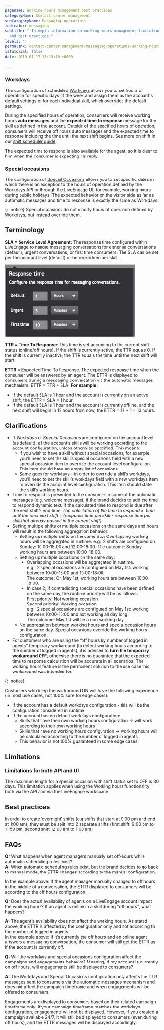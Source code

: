 ```yaml
---
pagename: Working hours management best practices
categoryName: Contact center management
subCategoryName: Messaging operations
indicator: messaging
subtitle: " In-depth information on working hours management limitations, clarifications
  and best oractices "
level3: ''
permalink: contact-center-management-messaging-operations-working-hours-management-best-practices.html
isTutorial: false
date: 2019-01-17 13:13:10 +0000

---
```

### Workdays 

The configuration of scheduled [Workdays](https://developers.liveperson.com/account-configuration-workdays-overview.html) allows you to set hours of operation for specific days of the week and assign them as the account's default settings or for each individual skill, which overrides the default settings. 

During the specified hours of operation, consumers will receive working hours **auto messages** and the **expected time to response** message for the skill as defined in the account. Outside of the specified hours of operation, consumers will receive off hours auto messages and the expected time to response including the time until the next shift begins. See more on shift in our [shift scheduler guide](/contact-center-management-messaging-operations-shift-scheduler-configuration-guide.html). 

The expected time to respond is also available for the agent, so it is clear to him when the consumer is expecting his reply.

### Special occasions

The configuration of [Special Occasions](https://developers.liveperson.com/account-configuration-special-occasions-overview.html) allows you to set specific dates in which there is an exception to the hours of operation defined by the Workdays API or through the LiveEngage UI, for example, working hours during public holidays. The expected behavior on the visitor side as far as automatic messages and time to response is exactly the same as Workdays.

{: .notice}
Special occasions do not modify hours of operation defined by Workdays, but instead override them.

## Terminology

**SLA = Service Level Agreement:** The response time configured within LiveEngage to handle messaging conversations for either all conversations (default), urgent conversations, or first time consumers. The SLA can be set per the account level (default) or be overridden per skill.

![](/img/working-hours-1.png)

**TTR = Time To Response**: This time is set according to the current shift status (online/off hours). If the shift is currently active, the TTR equals 0. If the shift is currently inactive, the TTR equals the time until the next shift will start.

**ETTR** = Expected Time To Response. The expected response time when the consumer will be answered by an agent. The ETTR is displayed to consumers during a messaging conversation via the automatic messages mechanism. ETTR = TTR + SLA.  **For example:**

* If the default SLA is 1 hour and the account is currently on an active shift, the ETTR = SLA = 1 hour.
* If the default SLA is 1 hour and the account is currently offline, and the next shift will begin in 12 hours from now, the ETTR = 12 + 1 = 13 hours.

## Clarifications

* If _Workdays_ or _Special Occasions_ are configured on the account level (as default), all the account’s skills will be working according to the account configuration, unless otherwise specified. This means:
  * If you wish to have a skill without special occasions, for example, you’ll need to set the skill’s special occasions field with a new special occasion item to override the account level configuration. This item should have an empty list of occasions.
  * Same goes for workdays - in order to override a skill’s workdays, you’ll need to set the skill’s workdays field with a new workdays item to override the account level configuration. This item should state the skill’s working hours.
* Time to respond is presented to the consumer in some of the automatic messages (e.g. welcome message), if the brand decides to add the time to respond dynamic text. If the calculated time to respond is due after the next shift’s end time: _The calculation of the time to respond =  time until the next next shift + (response time per skill - response time per skill that already passed in the current shift)_
* Setting multiple shifts or multiple occasions on the same days and hours will result in the following aggregation behavior:
  * Setting up multiple shifts on the same day: Overlapping working hours will be aggregated in runtime. e.g:  2 shifts are configured on Sunday: 10:00-15:00 and 12:00-18:00. The outcome: Sunday working hours are between 10:00-18:00.
  * Setting up multiple occasions on the same day:
    * Overlapping occasions will be aggregated in runtime.  
      e.g:  2 special occasions are configured on May 1st: working between 10:00-15:00 and 10:00-18:00.  
      The outcome: On May 1st, working hours are between 10:00-18:00.
    * In case 2, if contradicting special occasions have been defined on the same day, the runtime priority will be as follows:  
      First priority: Not working occasion  
      Second priority: Working occasion  
      e.g:  2 special occasions are configured on May 1st: working between 10:00-15:00 and not working all day long.  
      The outcome: May 1st will be a non working day.
  * No aggregation between working hours and special occasion hours on the same day. Special occasions override the working hours configuration.
* For customers who are using the “off hours by number of logged in agents” temporary workaround (to detect working hours according to the number of logged in agents), it is advised to **turn the temporary workaround OFF**, otherwise there is no guarantee that the expected time to response calculation will be accurate in all scenarios. The working hours feature is the permanent solution to the use case this workaround was intended for.

{: .notice}

Customers who keep the workaround ON will have the following experience (in most use cases, not 100% sure for edge cases):

* If the account has a default workdays configuration - this will be the configuration considered in runtime
* If the account has no default workdays configuration:
  * Skills that have their own working hours configuration → will work according to their own working hours
  * Skills that have no working hours configuration → working hours will be calculated according to the number of logged in agents
  * This behavior is not 100% guaranteed in some edge cases

## Limitations

### Limitations for both API and UI

The maximum length for a special occasion with shift status set to OFF is 30 days. This limitation applies when using the Working hours functionality both via the API and via the LiveEngage workspace.

## Best practices

In order to create ‘overnight’ shifts (e.g shifts that start at 9:00 pm and end at 1:00 am), they must be split into 2 separate shifts (first shift: 9:00 pm to 11:59 pm, second shift 12:00 am to 1:00 am)

## FAQs

**Q:** What happens when agent managers manually set off-hours while automatic scheduling rules exist?  
**A:** When automatic scheduling rules exist, but the brand decides to go back to manual mode, the ETTR changes according to the manual configuration.

In the example above: If the agent manager manually changed to off hours in the middle of a conversation, the ETTR displayed to consumers will be according to the off hours configuration.

**Q:** Does the actual availability of agents on a LiveEngage account impact the working hours? If an agent is online in a skill during "off hours", what happens?

**A:** The agent’s availability does not affect the working hours. As stated above, the ETTR is affected by the configuration only and not according to the number of logged in agents.  
In the example above: If it’s currently the off hours and an online agent answers a messaging conversation, the consumer will still get the ETTR as if the account is currently off.

**Q:** Will the workdays and special occasions configuration affect the campaigns and engagements behavior? Meaning, if my account is currently on off hours, will engagements still be displayed to consumers?

**A:** The Workdays and Special Occasions configuration only affects the TTR messages sent to consumers via the automatic messages mechanism and does not affect the campaign timeframe and when engagements will be offered to consumers.

Engagements are displayed to consumers based on their related campaign timeframe only. If your campaign timeframe matches the workdays configuration, engagements will not be displayed. However, if you created a campaign available 24/7, it will still be displayed to consumers (even during off hours), and the ETTR messages will be displayed accordingly.